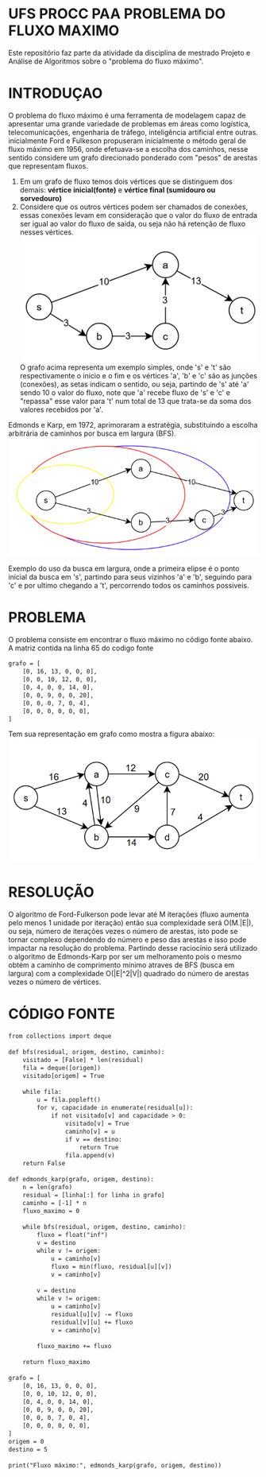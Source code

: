 # UFS PROCC PAA PROBLEMA DO FLUXO MAXIMO
Este repositório faz parte da atividade da disciplina de mestrado Projeto e Análise de Algoritmos sobre o "problema do fluxo máximo".

# INTRODUÇAO
O problema do fluxo máximo é uma ferramenta de modelagem capaz de apresentar uma grande variedade de problemas em áreas como logística, telecomunicações, engenharia de tráfego, inteligência artificial entre outras. inicialmente Ford e Fulkeson propuseram inicialmente o método geral de fluxo máximo em 1956, onde efetuava-se a escolha dos caminhos, nesse sentido considere um grafo direcionado ponderado com "pesos" de arestas que representam fluxos.
1. Em um grafo de fluxo temos dois vértices que se distinguem dos demais: **vértice inicial(fonte)** e **vértice final (sumidouro ou sorvedouro)**
2. Considere que os outros vértices podem ser chamados de conexões, essas conexões levam em consideração que o valor do fluxo de entrada ser igual ao valor do fluxo de saida, ou seja não há retenção de fluxo nesses vértices.
![Imagem grafo junções](https://github.com/MarcioUfs/UFS-PROCC-PAA-PROBLEMA-DO-FLUXO-MAXIMO/blob/main/1-fluxoJuncoes.png)
O grafo acima representa um exemplo simples, onde 's' e 't' são respectivamente o inicio e o fim e os vértices 'a', 'b' e 'c' são as junções (conexões), as setas indicam o sentido, ou seja, partindo de 's' até 'a' sendo 10 o valor do fluxo, note que 'a' recebe fluxo de 's' e 'c' e "repassa" esse valor para 't' num total de 13 que trata-se da soma dos valores recebidos por 'a'.

Edmonds e Karp, em 1972, aprimoraram a estratégia, substituindo a escolha arbitrária de caminhos por busca em largura (BFS).
![Imagem grafo BFS](https://github.com/MarcioUfs/UFS-PROCC-PAA-PROBLEMA-DO-FLUXO-MAXIMO/blob/main/2-BFSGrafoEdmondsKarp.png)

Exemplo do uso da busca em largura, onde a primeira elipse é o ponto inicial da busca em 's', partindo para seus vizinhos 'a' e 'b', seguindo para 'c' e por ultimo chegando a 't', percorrendo todos os caminhos possiveis. 
# PROBLEMA
O problema consiste em encontrar o fluxo máximo no código fonte abaixo. A matriz contida na linha 65 do codigo fonte
```
grafo = [
    [0, 16, 13, 0, 0, 0],
    [0, 0, 10, 12, 0, 0],
    [0, 4, 0, 0, 14, 0],
    [0, 0, 9, 0, 0, 20],
    [0, 0, 0, 7, 0, 4],
    [0, 0, 0, 0, 0, 0],
]
``` 
Tem sua representação em grafo como mostra a figura abaixo:
![Imagem grafo código fonte](https://github.com/MarcioUfs/UFS-PROCC-PAA-PROBLEMA-DO-FLUXO-MAXIMO/blob/main/3-grafoInicialCodigoFonte.png)
# RESOLUÇÃO
O algoritmo de Ford-Fulkerson pode levar até M iterações (fluxo aumenta pelo menos 1 unidade por iteração) então sua complexidade será O(M.|E|), ou seja, número de iterações vezes o número de arestas, isto pode se tornar complexo dependendo do número e peso das arestas e isso pode impactar na resolução do problema. Partindo desse raciocínio será utilizado o algoritmo de Edmonds-Karp por ser um melhoramento pois o mesmo obtém a caminho de comprimento mínimo atraves de BFS (busca em largura) com a complexidade O(|E|^2|V|) quadrado do número de arestas vezes o número de vértices.
# CÓDIGO FONTE

```
from collections import deque

def bfs(residual, origem, destino, caminho):
    visitado = [False] * len(residual)
    fila = deque([origem])
    visitado[origem] = True

    while fila:
        u = fila.popleft()
        for v, capacidade in enumerate(residual[u]):
            if not visitado[v] and capacidade > 0:
                visitado[v] = True
                caminho[v] = u
                if v == destino:
                    return True
                fila.append(v)
    return False

def edmonds_karp(grafo, origem, destino):
    n = len(grafo)
    residual = [linha[:] for linha in grafo]
    caminho = [-1] * n
    fluxo_maximo = 0

    while bfs(residual, origem, destino, caminho):
        fluxo = float("inf")
        v = destino
        while v != origem:
            u = caminho[v]
            fluxo = min(fluxo, residual[u][v])
            v = caminho[v]

        v = destino
        while v != origem:
            u = caminho[v]
            residual[u][v] -= fluxo
            residual[v][u] += fluxo
            v = caminho[v]

        fluxo_maximo += fluxo

    return fluxo_maximo

grafo = [
    [0, 16, 13, 0, 0, 0],
    [0, 0, 10, 12, 0, 0],
    [0, 4, 0, 0, 14, 0],
    [0, 0, 9, 0, 0, 20],
    [0, 0, 0, 7, 0, 4],
    [0, 0, 0, 0, 0, 0],
]
origem = 0
destino = 5

print("Fluxo máximo:", edmonds_karp(grafo, origem, destino))
```
